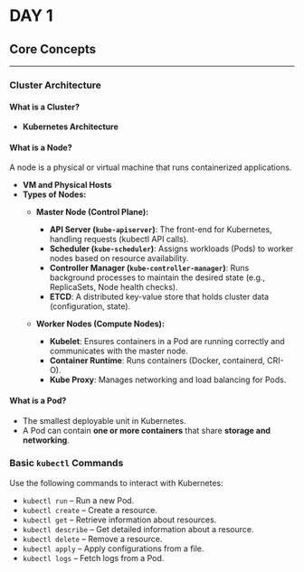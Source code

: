 # **DAY 1**

## **Core Concepts**

---

### **Cluster Architecture**

#### **What is a Cluster?**
- **Kubernetes Architecture**

#### **What is a Node?**
A node is a physical or virtual machine that runs containerized applications.

- **VM and Physical Hosts**
- **Types of Nodes:**
  - **Master Node (Control Plane):**
    - **API Server (`kube-apiserver`)**: The front-end for Kubernetes, handling requests (kubectl API calls).
    - **Scheduler (`kube-scheduler`)**: Assigns workloads (Pods) to worker nodes based on resource availability.
    - **Controller Manager (`kube-controller-manager`)**: Runs background processes to maintain the desired state (e.g., ReplicaSets, Node health checks).
    - **ETCD**: A distributed key-value store that holds cluster data (configuration, state).
  
  - **Worker Nodes (Compute Nodes):**
    - **Kubelet**: Ensures containers in a Pod are running correctly and communicates with the master node.
    - **Container Runtime**: Runs containers (Docker, containerd, CRI-O).
    - **Kube Proxy**: Manages networking and load balancing for Pods.

#### **What is a Pod?**
- The smallest deployable unit in Kubernetes.
- A Pod can contain **one or more containers** that share **storage and networking**.

### **Basic `kubectl` Commands**
Use the following commands to interact with Kubernetes:

- `kubectl run` – Run a new Pod.
- `kubectl create` – Create a resource.
- `kubectl get` – Retrieve information about resources.
- `kubectl describe` – Get detailed information about a resource.
- `kubectl delete` – Remove a resource.
- `kubectl apply` – Apply configurations from a file.
- `kubectl logs` – Fetch logs from a Pod.

